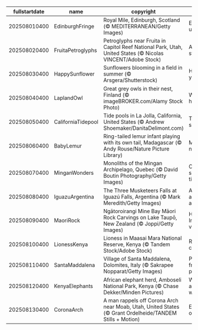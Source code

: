 |fullstartdate|name|copyright|title|image|
|--|--|--|--|--|
202508010400|EdinburghFringe|Royal Mile, Edinburgh, Scotland (© MEDITERRANEAN/Getty Images)|Expect the unexpected|![](/en-CA/2025/08/202508010400EdinburghFringe.jpg)|
202508020400|FruitaPetroglyphs|Petroglyphs near Fruita in Capitol Reef National Park, Utah, United States (© Nicolas VINCENT/Adobe Stock)|Age-old storyboard|![](/en-CA/2025/08/202508020400FruitaPetroglyphs.jpg)|
202508030400|HappySunflower|Sunflowers blooming in a field in summer (© Arsgera/Shutterstock)|Hello yellow!|![](/en-CA/2025/08/202508030400HappySunflower.jpg)|
202508040400|LaplandOwl|Great grey owls in their nest, Finland (© imageBROKER.com/Alamy Stock Photo)|Whooo's home?|![](/en-CA/2025/08/202508040400LaplandOwl.jpg)|
202508050400|CaliforniaTidepool|Tide pools in La Jolla, California, United States (© Andrew Shoemaker/DanitaDelimont.com)|Tide and seek|![](/en-CA/2025/08/202508050400CaliforniaTidepool.jpg)|
202508060400|BabyLemur|Ring-tailed lemur infant playing with its own tail, Madagascar (© Andy Rouse/Nature Picture Library)|Madagascar native|![](/en-CA/2025/08/202508060400BabyLemur.jpg)|
202508070400|MinganWonders|Monoliths of the Mingan Archipelago, Quebec (© David Boutin Photography/Getty Images)|Carved by sea and time|![](/en-CA/2025/08/202508070400MinganWonders.jpg)|
202508080400|IguazuArgentina|The Three Musketeers Falls at Iguazú Falls, Argentina (© Mark Meredith/Getty Images)|All for falls and falls for all|![](/en-CA/2025/08/202508080400IguazuArgentina.jpg)|
202508090400|MaoriRock|Ngātoroirangi Mine Bay Māori Rock Carvings on Lake Taupō, New Zealand (© Joppi/Getty Images)|Honouring Indigenous voices|![](/en-CA/2025/08/202508090400MaoriRock.jpg)|
202508100400|LionessKenya|Lioness in Maasai Mara National Reserve, Kenya (© Tandem Stock/Adobe Stock)|Roar for a cause|![](/en-CA/2025/08/202508100400LionessKenya.jpg)|
202508110400|SantaMaddalena|Village of Santa Maddalena, Dolomites, Italy (© Sakrapee Nopparat/Getty Images)|Postcard from the peaks|![](/en-CA/2025/08/202508110400SantaMaddalena.jpg)|
202508120400|KenyaElephants|African elephant herd, Amboseli National Park, Kenya (© Chase Dekker/Minden Pictures)|Wild, wise and wonderful|![](/en-CA/2025/08/202508120400KenyaElephants.jpg)|
202508130400|CoronaArch|A man rappels off Corona Arch near Moab, Utah, United States (© Grant Ordelheide/TANDEM Stills + Motion)|Earth's open secret|![](/en-CA/2025/08/202508130400CoronaArch.jpg)|
